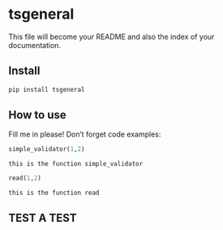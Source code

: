tsgeneral
================

<!-- WARNING: THIS FILE WAS AUTOGENERATED! DO NOT EDIT! -->

This file will become your README and also the index of your
documentation.

## Install

``` sh
pip install tsgeneral
```

## How to use

Fill me in please! Don’t forget code examples:

``` python
simple_validator(1,2)
```

    this is the function simple_validator

``` python
read(1,2)
```

    this is the function read

## TEST A TEST
